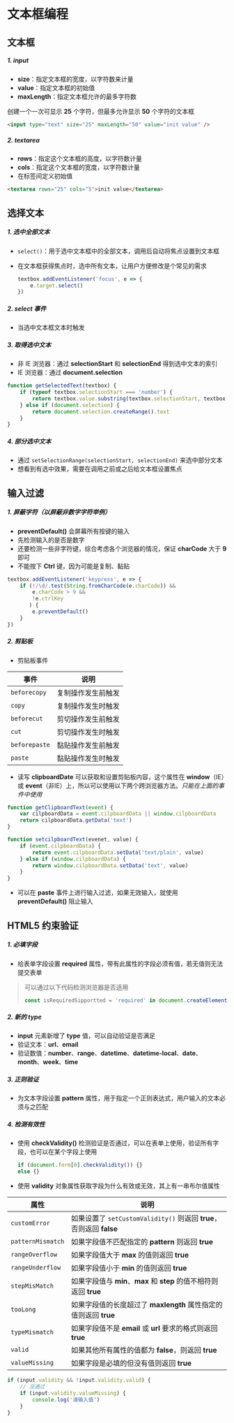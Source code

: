 # 文本框编程

## 文本框

##### 1. input

- **size**：指定文本框的宽度，以字符数来计量
- **value**：指定文本框的初始值
- **maxLength**：指定文本框允许的最多字符数

创建一个一次可显示 **25** 个字符，但最多允许显示 **50** 个字符的文本框

```html
<input type="text" size="25" maxLength="50" value="init value" />
```

##### 2. textarea

- **rows**：指定这个文本框的高度，以字符数计量
- **cols**：指定这个文本框的宽度，以字符数计量
- 在标签间定义初始值

```html
<textarea rows="25" cols="5">init value</textarea>
```

## 选择文本

##### 1. 选中全部文本

- `select()`：用于选中文本框中的全部文本，调用后自动将焦点设置到文本框

- 在文本框获得焦点时，选中所有文本，让用户方便修改是个常见的需求

  ```js
  textbox.addEventListener('focus', e => {
      e.target.select()
  })
  ```

##### 2. select 事件

- 当选中文本框文本时触发

##### 3. 取得选中文本

- 非 IE 浏览器：通过 **selectionStart** 和 **selectionEnd** 得到选中文本的索引
- IE 浏览器：通过 **document.selection**

```js
function getSelectedText(textbox) {
    if (typeof textbox.selectionStart === 'number') {
        return textbox.value.substring(textbox.selectionStart, textbox.selectionEnd)
    } else if (document.selection) {
        return document.selection.createRange().text
    }
}
```

##### 4. 部分选中文本

- 通过 `setSelectionRange(selectionStart, selectionEnd)` 来选中部分文本
- 想看到有选中效果，需要在调用之前或之后给文本框设置焦点

## 输入过滤

##### 1. 屏蔽字符（以屏蔽非数字字符举例）

- **preventDefault()** 会屏幕所有按键的输入
- 先检测输入的是否是数字
- 还要检测一些非字符键，综合考虑各个浏览器的情况，保证 **charCode** 大于 **9** 即可
- 不能按下 **Ctrl** 键，因为可能是复制、黏贴

```js
textbox.addEventListener('keypress', e => {
    if (!/\d/.test(String.fromCharCode(e.charCode)) &&
        e.charCode > 9 &&
        !e.ctrlKey
       ) {
        e.preventDefault()
    }
})
```

##### 2. 剪贴板

- 剪贴板事件

| 事件          | 说明               |
| ------------- | ------------------ |
| `beforecopy`  | 复制操作发生前触发 |
| `copy`        | 复制操作发生时触发 |
| `beforecut`   | 剪切操作发生前触发 |
| `cut`         | 剪切操作发生时触发 |
| `beforepaste` | 黏贴操作发生前触发 |
| `paste`       | 黏贴操作发生时触发 |

- 读写 **clipboardDate** 可以获取和设置剪贴板内容，这个属性在 **window**（IE）或 **event**（非IE）上，所以可以使用以下两个跨浏览器方法。*只能在上面的事件中使用*

```js
function getClipboardText(event) {
    var cilpboardData = event.cilpboardData || window.cilpboardData
    return cilpboardData.getData('text')
}

function setcilpboardText(evenet, value) {
    if (event.cilpboardData) {
        return event.cilpboardData.setData('text/plain', value)
    } else if (window.cilpboardData) {
        return window.cilpboardData.setData('text', value)
    }
}
```

- 可以在 **paste** 事件上进行输入过滤，如果无效输入，就使用 **preventDefault()** 阻止输入

## HTML5 约束验证

##### 1. 必填字段

- 给表单字段设置 **required** 属性，带有此属性的字段必须有值，若无值则无法提交表单

> 可以通过以下代码检测浏览器是否适用
>
> ```js
> const isRequiredSipportted = 'required' in document.createElement('input')
> ```

##### 2. 新的 type

- **input** 元素新增了 **type** 值，可以自动验证是否满足
- 验证文本：**url**、**email**
- 验证数值：**number**、**range**、**datetime**、**datetime-local**、**date**、**month**、**week**、**time**

##### 3. 正则验证

- 为文本字段设置 **pattern** 属性，用于指定一个正则表达式，用户输入的文本必须与之匹配

##### 4. 检测有效性

- 使用 **checkValidity()** 检测验证是否通过，可以在表单上使用，验证所有字段，也可以在某个字段上使用

  ```js
  if (document.form[0].checkValidity()) {} 
  else {}
  ```

- 使用 **validity** 对象属性获取字段为什么有效或无效，其上有一串布尔值属性

| 属性              | 说明                                                         |
| ----------------- | ------------------------------------------------------------ |
| `customError`     | 如果设置了 `setCustomValidity()` 则返回 **true**，否则返回 **false** |
| `patternMismatch` | 如果字段值不匹配指定的 **pattern** 则返回 **true**           |
| `rangeOverflow`   | 如果字段值大于 **max** 的值则返回 **true**                   |
| `rangeUnderflow`  | 如果字段值小于 **min** 的值则返回 **true**                   |
| `stepMisMatch`    | 如果字段值与 **min**、**max** 和 **step** 的值不相符则返回 **true** |
| `tooLong`         | 如果字段值的长度超过了 **maxlength** 属性指定的值则返回 **true** |
| `typeMismatch`    | 如果字段值不是 **email** 或 **url** 要求的格式则返回 **true** |
| `valid`           | 如果其他所有属性的值都为 **false**，则返回 **true**          |
| `valueMissing`    | 如果字段是必填的但没有值则返回 **true**                      |

```js
if (input.validity && !input.validity.valid) {
    // 没通过
    if (input.validity.valueMissing) {
        console.log('请输入值')
    }
}
```

